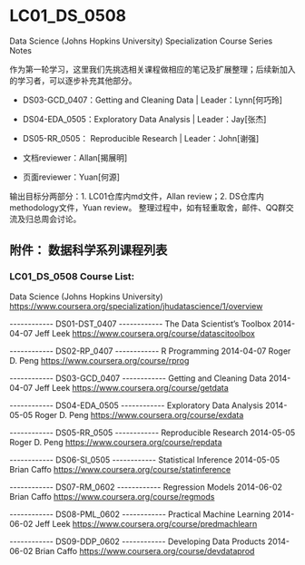 LC01_DS_0508
============

Data Science (Johns Hopkins University) Specialization Course Series Notes

作为第一轮学习，这里我们先挑选相关课程做相应的笔记及扩展整理；后续新加入的学习者，可以逐步补充其他部分。

* DS03-GCD_0407：Getting and Cleaning Data | Leader：Lynn[何巧玲]
* DS04-EDA_0505：Exploratory Data Analysis | Leader：Jay[张杰]
* DS05-RR_0505： Reproducible Research     | Leader：John[谢强]

* 文档reviewer：Allan[揭展明]
* 页面reviewer：Yuan[何源]

输出目标分两部分：1. LC01仓库内md文件，Allan review；2. DS仓库内methodology文件，Yuan review。
整理过程中，如有轻重取舍，邮件、QQ群交流及归总周会讨论。

## 附件： 数据科学系列课程列表
### LC01_DS_0508 Course List:
Data Science (Johns Hopkins University)
https://www.coursera.org/specialization/jhudatascience/1/overview

------------ DS01-DST_0407 ------------
The Data Scientist’s Toolbox
2014-04-07
Jeff Leek
https://www.coursera.org/course/datascitoolbox

------------ DS02-RP_0407 ------------
R Programming
2014-04-07
Roger D. Peng
https://www.coursera.org/course/rprog

------------ DS03-GCD_0407 ------------
Getting and Cleaning Data
2014-04-07
Jeff Leek
https://www.coursera.org/course/getdata

------------ DS04-EDA_0505 ------------
Exploratory Data Analysis
2014-05-05
Roger D. Peng
https://www.coursera.org/course/exdata

------------ DS05-RR_0505 ------------
Reproducible Research
2014-05-05
Roger D. Peng
https://www.coursera.org/course/repdata

------------ DS06-SI_0505 ------------
Statistical Inference
2014-05-05
Brian Caffo
https://www.coursera.org/course/statinference

------------ DS07-RM_0602 ------------
Regression Models
2014-06-02
Brian Caffo
https://www.coursera.org/course/regmods

------------ DS08-PML_0602 ------------
Practical Machine Learning
2014-06-02
Jeff Leek
https://www.coursera.org/course/predmachlearn

------------ DS09-DDP_0602 ------------
Developing Data Products
2014-06-02
Brian Caffo
https://www.coursera.org/course/devdataprod
